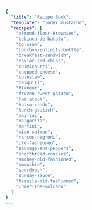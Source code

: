 ```yaml
---
{
  "title": "Recipe Book",
  "template": "index.mustache",
  "recipes": [
    "almond-flour-brownies",
    "bebinca-de-batata",
    "bo-ssam",
    "bourbon-infinity-bottle",
    "breakfast-sandwich",
    "caviar-and-chips",
    "chimichurri",
    "chopped-cheese",
    "coleslaw",
    "daiquiri",
    "flaneur",
    "frozen-sweet-potato",
    "ham-steak",
    "katsu-sando",
    "lunch-goulash",
    "mai-tai",
    "margarita",
    "martini",
    "miso-salmon",
    "narcos-negroni",
    "old-fashioned",
    "sausage-and-peppers",
    "shortbread-cookies",
    "smokey-old-fashioned",
    "smoothie",
    "sourdough",
    "sunday-sauce",
    "tequila-old-fashioned",
    "under-the-volcano"
  ]
}
---
```

